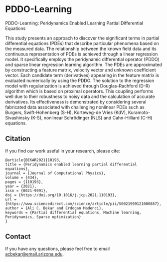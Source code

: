 # PDDO-Learning
PDDO-Learning: Peridynamics Enabled Learning Partial Differential Equations

This study presents an approach to discover the significant terms in partial differential equations (PDEs) that describe particular phenomena based on the measured data. The relationship between the known field data and its continuous representation of PDEs is achieved through a linear regression model. It specifically employs the peridynamic differential operator (PDDO) and sparse linear regression learning algorithm. The PDEs are approximated by constructing a feature matrix, velocity vector and unknown coefficient vector. Each candidate term (derivatives) appearing in the feature matrix is evaluated numerically by using the PDDO. The solution to the regression model with regularization is achieved through Douglas-Rachford (D-R) algorithm which is based on proximal operators. This coupling performs well due to their robustness to noisy data and the calculation of accurate derivatives. Its effectiveness is demonstrated by considering several fabricated data associated with challenging nonlinear PDEs such as Burgers, Swift-Hohenberg (S-H), Korteweg-de Vries (KdV), Kuramoto-Sivashinsky (K-S), nonlinear Schrödinger (NLS) and Cahn-Hilliard (C-H) equations.

## Citation
If you find our work useful in your research, please cite:
```
@article{BEKAR2021110193,
title = {Peridynamics enabled learning partial differential equations},
journal = {Journal of Computational Physics},
volume = {434},
pages = {110193},
year = {2021},
issn = {0021-9991},
doi = {https://doi.org/10.1016/j.jcp.2021.110193},
url = {https://www.sciencedirect.com/science/article/pii/S0021999121000887},
author = {Ali C. Bekar and Erdogan Madenci},
keywords = {Partial differential equations, Machine learning, Peridynamics, Sparse optimization}
}
```

## Contact
If you have any questions, please feel free to email <acbekar@email.arizona.edu>.

